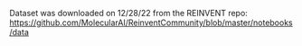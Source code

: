 Dataset was downloaded on 12/28/22 from the REINVENT repo: https://github.com/MolecularAI/ReinventCommunity/blob/master/notebooks/data
